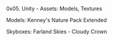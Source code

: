 0x05. Unity - Assets: Models, Textures

Models: Kenney's Nature Pack Extended

Skyboxes: Farland Skies - Cloudy Crown
